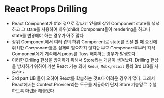# React Props Drilling

- React Component가 여러 겹으로 감싸고 있을때 상위 Component state를 생성하고 그 state를 사용하여 하위(child) Component들이 rendering을 하고나 state를 변경해야 하는 경우가 아주 많다
- 상위 Component에서 여러 겹의 하위 Component로 state를 전달 할 때 중간에 위치한 Component들은 실제로 필요하지 않지만 부모 Component로부터 자식 Component에게 계속해서 props를 Toss 해야하는 경우가 발생한다
- 이러한 Drilling 현상을 방지하기 위해서 Store라는 개념이 생겨났다. Drilling 현상을 방지하기 위하여 기본 React 기능 외에 `Redus`, `Mobx`,`recoil` 등의 3rd LIB를 사용한다
- 3rd part LIB 들이 오히여 React를 학습하는 것보다 어려운 경우가 많다. 그래서 React에서는 Context.Provider라는 도구를 제공하여 단지 Store 기능망르 수행하도록 마련을 해놓았다
